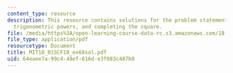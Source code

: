 ```yaml
---
content_type: resource
description: This resource contains solutions for the problem statements related to
  trigonometric powers, and completing the square.
file: /media/https%3A/open-learning-course-data-rc.s3.amazonaws.com/18-01sc-single-variable-calculus-fall-2010/64eaee7a99c448ef616de3f083c487b9_MIT18_01SCF10_ex68sol.pdf
file_type: application/pdf
resourcetype: Document
title: MIT18_01SCF10_ex68sol.pdf
uid: 64eaee7a-99c4-48ef-616d-e3f083c487b9
---
```

